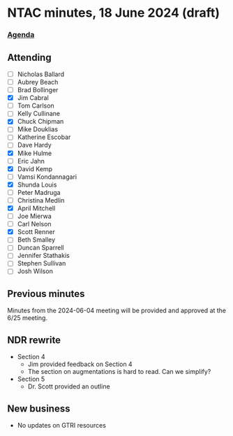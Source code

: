 # NTAC minutes, 18 June 2024 (draft)

### [Agenda](2024-06-18-agenda.md)

## Attending

- [ ] Nicholas Ballard
- [ ] Aubrey Beach
- [ ] Brad Bollinger
- [x] Jim Cabral
- [ ] Tom Carlson
- [ ] Kelly Cullinane
- [x] Chuck Chipman
- [ ] Mike Douklias
- [ ] Katherine Escobar
- [ ] Dave Hardy
- [x] Mike Hulme
- [ ] Eric Jahn
- [x] David Kemp
- [ ] Vamsi Kondannagari
- [x] Shunda Louis
- [ ] Peter Madruga
- [ ] Christina Medlin
- [x] April Mitchell
- [ ] Joe Mierwa
- [ ] Carl Nelson
- [x] Scott Renner
- [ ] Beth Smalley
- [ ] Duncan Sparrell
- [ ] Jennifer Stathakis
- [ ] Stephen Sullivan
- [ ] Josh Wilson

## Previous minutes

Minutes from the 2024-06-04 meeting will be provided and approved at the 6/25 meeting.

## NDR rewrite

* Section 4
  * Jim provided feedback on Section 4
  * The section on augmentations is hard to read. Can we simplify?
* Section 5
  * Dr. Scott provided an outline

## New business

* No updates on GTRI resources
